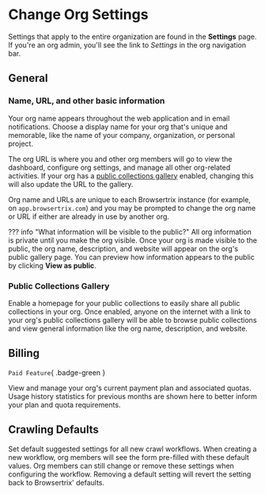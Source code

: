 # Change Org Settings

Settings that apply to the entire organization are found in the **Settings** page. If you're an org admin, you'll see the link to _Settings_ in the org navigation bar.

## General

### Name, URL, and other basic information

Your org name appears throughout the web application and in email notifications. Choose a display name for your org that's unique and memorable, like the name of your company, organization, or personal project.

The org URL is where you and other org members will go to view the dashboard, configure org settings, and manage all other org-related activities. If your org has a [public collections gallery](#public-collections-gallery) enabled, changing this will also update the URL to the gallery.

Org name and URLs are unique to each Browsertrix instance (for example, on `app.browsertrix.com`) and you may be prompted to change the org name or URL if either are already in use by another org.

??? info "What information will be visible to the public?"
    All org information is private until you make the org visible. Once your org is made visible to the public, the org name, description, and website will appear on the org's public gallery page. You can preview how information appears to the public by clicking **View as public**.

### Public Collections Gallery

Enable a homepage for your public collections to easily share all public collections in your org. Once enabled, anyone on the internet with a link to your org's public collections gallery will be able to browse public collections and view general information like the org name, description, and website.

## Billing

`Paid Feature`{ .badge-green }

View and manage your org's current payment plan and associated quotas. Usage history statistics for previous months are shown here to better inform your plan and quota requirements.

## Crawling Defaults

Set default suggested settings for all new crawl workflows. When creating a new workflow, org members will see the form pre-filled with these default values. Org members can still change or remove these settings when configuring the workflow. Removing a default setting will revert the setting back to Browsertrix' defaults.

<!-- ## Limits

This tab lets organization admins set an additional number of allowed overage minutes when the organization's monthly execution minutes quota has been reached. If set, this serves as a hard cap after which all running crawls will be stopped. When set at the default of 0, crawls will be stopped as soon as the monthly quota is reached. -->
